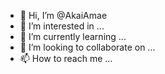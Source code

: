 - 👋 Hi, I’m @AkaiAmae
- 👀 I’m interested in ...
- 🌱 I’m currently learning ...
- 💞️ I’m looking to collaborate on ...
- 📫 How to reach me ...

<!---
AkaiAmae/AkaiAmae is a ✨ special ✨ repository because its `README.md` (this file) appears on your GitHub profile.
You can click the Preview link to take a look at your changes.
--->
